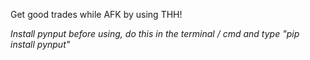 Get good trades while AFK by using THH!

*Install pynput before using, do this in the terminal / cmd and type "pip install pynput"*
